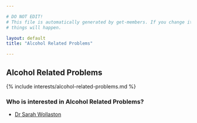 ```yaml
---

# DO NOT EDIT!
# This file is automatically generated by get-members. If you change it, bad
# things will happen.

layout: default
title: "Alcohol Related Problems"

---
```


## Alcohol Related Problems

{% include interests/alcohol-related-problems.md %}

### Who is interested in Alcohol Related Problems?


* [Dr Sarah Wollaston](/members/dr-sarah-wollaston.html)
